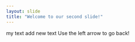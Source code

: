```yaml
---
layout: slide
title: "Welcome to our second slide!"
---
```

my text
add new text
Use the left arrow to go back!
